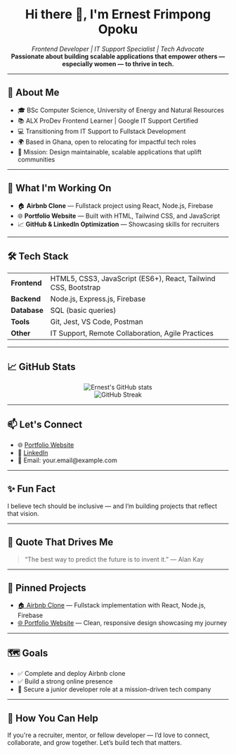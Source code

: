 <h1 align="center">Hi there 👋, I'm Ernest Frimpong Opoku</h1>

<p align="center">
  <em>Frontend Developer | IT Support Specialist | Tech Advocate</em><br>
  <strong>Passionate about building scalable applications that empower others — especially women — to thrive in tech.</strong>
</p>

---

## 🌟 About Me

<ul>
  <li>🎓 BSc Computer Science, University of Energy and Natural Resources</li>
  <li>📚 ALX ProDev Frontend Learner | Google IT Support Certified</li>
  <li>💻 Transitioning from IT Support to Fullstack Development</li>
  <li>🌍 Based in Ghana, open to relocating for impactful tech roles</li>
  <li>🎯 Mission: Design maintainable, scalable applications that uplift communities</li>
</ul>

---

## 💼 What I'm Working On

<ul>
  <li>🏠 <strong>Airbnb Clone</strong> — Fullstack project using React, Node.js, Firebase</li>
  <li>🌐 <strong>Portfolio Website</strong> — Built with HTML, Tailwind CSS, and JavaScript</li>
  <li>📈 <strong>GitHub & LinkedIn Optimization</strong> — Showcasing skills for recruiters</li>
</ul>

---

## 🛠️ Tech Stack

<table>
  <tr>
    <td><strong>Frontend</strong></td>
    <td>HTML5, CSS3, JavaScript (ES6+), React, Tailwind CSS, Bootstrap</td>
  </tr>
  <tr>
    <td><strong>Backend</strong></td>
    <td>Node.js, Express.js, Firebase</td>
  </tr>
  <tr>
    <td><strong>Database</strong></td>
    <td>SQL (basic queries)</td>
  </tr>
  <tr>
    <td><strong>Tools</strong></td>
    <td>Git, Jest, VS Code, Postman</td>
  </tr>
  <tr>
    <td><strong>Other</strong></td>
    <td>IT Support, Remote Collaboration, Agile Practices</td>
  </tr>
</table>

---

## 📈 GitHub Stats

<p align="center">
  <img src="https://github-readme-stats.vercel.app/api?username=your-username&show_icons=true&theme=radical" alt="Ernest's GitHub stats" />
  <br>
  <img src="https://github-readme-streak-stats.herokuapp.com/?user=your-username&theme=radical" alt="GitHub Streak" />
</p>

---

## 📫 Let's Connect

<ul>
  <li>🌐 <a href="https://your-portfolio-link.com">Portfolio Website</a></li>
  <li>💼 <a href="https://www.linkedin.com/in/your-linkedin/">LinkedIn</a></li>
  <li>📧 Email: your.email@example.com</li>
</ul>

---

## ✨ Fun Fact

<p>I believe tech should be inclusive — and I’m building projects that reflect that vision.</p>

---

## 🧠 Quote That Drives Me

> “The best way to predict the future is to invent it.” — Alan Kay

---

## 📌 Pinned Projects

<ul>
  <li><a href="https://github.com/your-username/airbnb-clone">🏠 Airbnb Clone</a> — Fullstack implementation with React, Node.js, Firebase</li>
  <li><a href="https://github.com/your-username/portfolio-site">🌐 Portfolio Website</a> — Clean, responsive design showcasing my journey</li>
</ul>

---

## 🗺️ Goals

<ul>
  <li>✅ Complete and deploy Airbnb clone</li>
  <li>✅ Build a strong online presence</li>
  <li>🎯 Secure a junior developer role at a mission-driven tech company</li>
</ul>

---

## 🧩 How You Can Help

If you're a recruiter, mentor, or fellow developer — I’d love to connect, collaborate, and grow together. Let’s build tech that matters.
